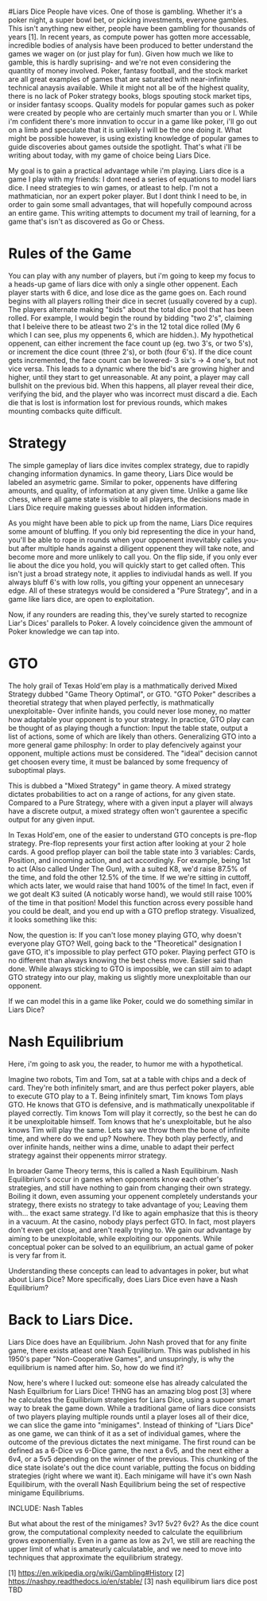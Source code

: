 #Liars Dice
People have vices. One of those is gambling. Whether it's a poker night, a super bowl bet, or picking investments, everyone gambles. This isn't anything new either, people have been gambling for thousands of years [1]. In recent years, as compute power has gotten more accessable, incredible bodies of analysis have been produced to better understand the games we wager on (or just play for fun). Given how much we like to gamble, this is hardly suprising- and we're not even considering the quantity of money involved. Poker, fantasy football, and the stock market are all great examples of games that are saturated with near-infinite technical anaysis available. While it might not all be of the highest quality, there is no lack of Poker strategy books, blogs spouting stock market tips, or insider fantasy scoops. Quality models for popular games such as poker were created by people who are certainly much smarter than you or I. While i'm confident there's more innvation to occur in a game like poker, i'll go out on a limb and speculate that it is unlikely I will be the one doing it. What might be possible however, is using existing knowledge of popular games to guide discoveries about games outside the spotlight. That's what i'll be writing about today, with my game of choice being Liars Dice. 

My goal is to gain a practical advantage while i'm playing. Liars dice is a game I play with my friends: I dont need a series of equations to model liars dice. I need strategies to win games, or atleast to help. I'm not a mathmatician, nor an expert poker player. But I dont think I need to be, in order to gain some small advantages, that will hopefully compound across an entire game. This writing attempts to document my trail of learning, for a game that's isn't as discovered as Go or Chess. 

# Rules of the Game

You can play with any number of players, but i'm going to keep my focus to a heads-up game of liars dice with only a single other oppenent. Each player starts with 6 dice, and lose dice as the game goes on. Each round begins with all players rolling their dice in secret (usually covered by a cup). The players alternate making "bids" about the total dice pool that has been rolled. For example, I would begin the round by bidding "two 2's", claiming that I beleive there to be atleast two 2's in the 12 total dice rolled (My 6 which I can see, plus my oppenents 6, which are hidden.). My hypothetical oppenent, can either increment the face count up (eg. two 3's, or two 5's), or increment the dice count (three 2's), or both (four 6's). If the dice count gets incremented, the face count can be lowered- 3 six's -> 4 one's, but not vice versa. This leads to a dynamic where the bid's are growing higher and higher, until they start to get unreasonable. At any point, a player may call bullshit on the previous bid. When this happens, all player reveal their dice, verifying the bid, and the player who was incorrect must discard a die. Each die that is lost is information lost for previous rounds, which makes mounting combacks quite difficult.  

# Strategy

The simple gameplay of liars dice invites complex strategy, due to rapidly changing information dynamics. In game theory, Liars Dice would be labeled an asymetric game. Similar to poker, oppenents have differing amounts, and quality, of information at any given time. Unlike a game like chess, where all game state is visible to all players, the decisions made in Liars Dice require making guesses about hidden information.

As you might have been able to pick up from the name, Liars Dice requires some amount of bluffing. If you only bid representing the dice in your hand, you'll be able to rope in rounds when your oppoenent invevitably calles you- but after multiple hands against a diligent oppenent they will take note, and become more and more unlikely to call you. On the flip side, if you only ever lie about the dice you hold, you will quickly start to get called often. This isn't just a broad strategy note, it applies to indiviudal hands as well. If you always bluff 6's with low rolls, you gifting your oppenent an unnecesary edge. All of these strategys would be considered a "Pure Strategy", and in a game like liars dice, are open to exploitation.

Now, if any rounders are reading this, they've surely started to recognize Liar's Dices' parallels to Poker. A lovely coincidence given the ammount of Poker knowledge we can tap into.  

# GTO

The holy grail of Texas Hold'em play is a mathmatically derived Mixed Strategy dubbed "Game Theory Optimal", or GTO. "GTO Poker" describes a theoretial strategy that when played perfectly, is mathmatically unexploitable- Over infinite hands, you could never lose money, no matter how adaptable your opponent is to your strategy.  In practice, GTO play can be thought of as playing though a function: Input the table state, output a list of actions, some of which are likely than others. Generalizing GTO into a more general game philosphy: In order to play defencively against your opponent, multiple actions must be considered. The "ideal" decision cannot get choosen every time, it must be balanced by some frequency of suboptimal plays. 

This is dubbed a "Mixed Strategy" in game theory. A mixed strategy dictates probabilities to act on a range of actions, for any given state. Compared to a Pure Strategy, where with a given input a player will always have a discrete output, a mixed strategy often won't gaurentee a specific output for any given input.  

In Texas Hold'em, one of the easier to understand GTO concepts is pre-flop strategy. Pre-flop represents your first action after looking at your 2 hole cards. A good preflop player can boil the table state into 3 variables: Cards, Position, and incoming action, and act accordingly. For example, being 1st to act (Also called Under The Gun), with a suited K8, we'd raise 87.5% of the time, and fold the other 12.5% of the time. If we we're sitting in cuttoff, which acts later, we would raise that hand 100% of the time! In fact, even if we got dealt K3 suited (A noticably worse hand), we would still raise 100% of the time in that position! Model this function across every possible hand you could be dealt, and you end up with a GTO preflop strategy. Visualized, it looks something like this: 

Now, the question is: If you can't lose money playing GTO, why doesn't everyone play GTO? Well, going back to the "Theoretical" designation I gave GTO, it's impossible to play perfect GTO poker. Playing perfect GTO is no different than always knowing the best chess move. Easier said than done. While always sticking to GTO is impossible, we can still aim to adapt GTO strategy into our play, making us slightly more unexploitable than our opponent. 

If we can model this in a game like Poker, could we do something similar in Liars Dice?

# Nash Equilibrium

Here, i'm going to ask you, the reader, to humor me with a hypothetical.

Imagine two robots, Tim and Tom, sat at a table with chips and a deck of card. They're both infinitely smart, and are thus perfect poker players, able to execute GTO play to a T. Being infinitely smart, Tim knows Tom plays GTO. He knows that GTO is defensive, and is mathmatically unexpolitable if played correctly. Tim knows Tom will play it correctly, so the best he can do it be unexploitable himself. Tom knows that he's unexploitable, but he also knows Tim will play the same. Lets say we throw them the bone of infinite time, and where do we end up? Nowhere. They both play perfectly, and over infinite hands, neither wins a dime, unable to adapt their perfect strategy against their oppenents mirror strategy. 

In broader Game Theory terms, this is called a Nash Equilibirum. Nash Equilibrium's occur in games when opponents know each other's strategies, and still have nothing to gain from changing their own strategy. Boiling it down, even assuming your oppenent completely understands your strategy, there exists no strategy to take advantage of you; Leaving them with... the exact same strategy. I'd like to again emphasize that this is theory in a vacuum. At the casino, nobody plays perfect GTO. In fact, most players don't even get close, and aren't really trying to.  We gain our advantage by aiming to be unexploitable, while exploiting our opponents. While conceptual poker can be solved to an equilibrium, an actual game of poker is very far from it.

Understanding these concepts can lead to advantages in poker, but what about Liars Dice? More specifically, does Liars Dice even have a Nash Equilibrium? 

# Back to Liars Dice.

Liars Dice does have an Equilibrium. John Nash proved that for any finite game, there exists atleast one Nash Equilibrium. This was published in his 1950's paper "Non-Cooperative Games", and unsupringly, is why the equilibrium is named after him. So, how do we find it? 

Now, here's where I lucked out: someone else has already calculated the Nash Equilbrium for Liars Dice! THNG has an amazing blog post [3] where he calculates the Equilibrium strategies for Liars Dice, using a supoer smart way to break the game down. While a traditional game of liars dice consists of two players playing multiple rounds until a player loses all of their dice, we can slice the game into "minigames". Instead of thinking of "Liars Dice" as one game, we can think of it as a set of individual games, where the outcome of the previous dictates the next minigame. The first round can be defined as a 6-Dice vs 6-Dice game, the next a 6v5, and the next either a 6v4, or a 5v5 depending on the winner of the previous. This chunking of the dice state isolate's out the dice count variable, putting the focus on bidding strategies (right where we want it). Each minigame will have it's own Nash Equilibirum, with the overall Nash Equilibrium being the set of respective minigame Equilibriums.

INCLUDE: Nash Tables


But what about the rest of the minigames? 3v1? 5v2? 6v2? As the dice count grow, the computational complexity needed to calculate the equilibrium grows exponentially. Even in a game as low as 2v1, we still are reaching the upper limit of what is amateurly calculatable, and we need to move into techniques that approximate the equilibrium strategy. 



[1] https://en.wikipedia.org/wiki/Gambling#History
[2] https://nashpy.readthedocs.io/en/stable/
[3] nash equilibirum liars dice post TBD
